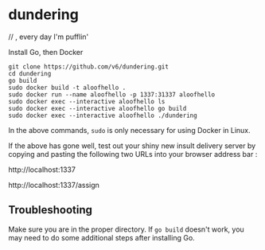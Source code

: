 # dundering
  // , every day I'm pufflin'

Install Go, then Docker


    git clone https://github.com/v6/dundering.git
    cd dundering
    go build
    sudo docker build -t aloofhello .
    sudo docker run --name aloofhello -p 1337:31337 aloofhello
    sudo docker exec --interactive aloofhello ls
    sudo docker exec --interactive aloofhello go build
    sudo docker exec --interactive aloofhello ./dundering

In the above commands, `sudo` is only necessary for using Docker in Linux.

If the above has gone well, test out your shiny new insult delivery server by copying and pasting the following two URLs into your browser address bar  :

http://localhost:1337

http://localhost:1337/assign

## Troubleshooting

Make sure you are in the proper directory. If `go build` doesn't work, you may need to do some additional steps after installing Go.
